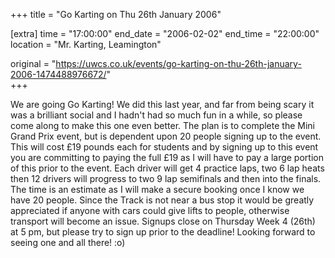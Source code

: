 +++
title = "Go Karting on Thu 26th January 2006"

[extra]
time = "17:00:00"
end_date = "2006-02-02"
end_time = "22:00:00"
location = "Mr. Karting, Leamington"

original = "https://uwcs.co.uk/events/go-karting-on-thu-26th-january-2006-1474488976672/"    
+++

We are going Go Karting\! We did this last year, and far from being scary it was a brilliant social and I hadn't had so much fun in a while, so please come along to make this one even better. The plan is to complete the Mini Grand Prix event, but is dependent upon 20 people signing up to the event. This will cost £19 pounds each for students and by signing up to this event you are committing to paying the full £19 as I will have to pay a large portion of this prior to the event. Each driver will get 4 practice laps, two 6 lap heats then 12 drivers will progress to two 9 lap semifinals and then into the finals. The time is an estimate as I will make a secure booking once I know we have 20 people. Since the Track is not near a bus stop it would be greatly appreciated if anyone with cars could give lifts to people, otherwise transport will become an issue. Signups close on Thursday Week 4 (26th) at 5 pm, but please try to sign up prior to the deadline\! Looking forward to seeing one and all there\! :o)


